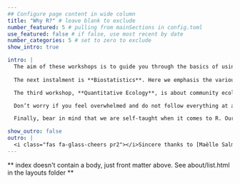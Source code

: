 ```yaml
---
## Configure page content in wide column
title: "Why R?" # leave blank to exclude
number_featured: 5 # pulling from mainSections in config.toml
use_featured: false # if false, use most recent by date
number_categories: 5 # set to zero to exclude
show_intro: true

intro: |
  The aim of these workshops is to guide you through the basics of using R via RStudio for analysis of environmental and biological data. The workshop is laid out so it begins simply and slowly to impart the basics of using R. It then gathers pace, so that by the end we are doing intermediate level analyses. The first course, **Introduction to R**, is ideal for people new to R or who have limited experience. This workshop is not comprehensive, but is necessarily selective. We are not hardcore statisticians, but rather ecologists who have an interest in statistics, and use R frequently. Our emphasis is thus on the steps required to analyse and visualise data in R, rather than focusing on the statistical theory.
  
  The next instalment is **Biostatistics**. Here we emphasis the various classes of data, distributions, hypothesis tests, and some basic inferential statistics. We draw in the learnings of Intro R as we manipulate our data and make various visualisations in support of the hypotheses being tested.

  The third workshop, **Quantitative Ecology**, is about community ecology and not so much about population ecology. Community ecology underpins the vast fields of biodiversity and biogeography, and concerns spatial scales from squares of meters to all of Earth. We can look at historical, contemporary, and future processes that have been implicated in shaping the distribution of life on our planet. Two main groups of multivariate statistics, 'classifications' and 'ordinations', take central position in the modern-day ecologist's toolbox. This final workshop will explore these ideas as we work with biodiversity data across various scales time, space and complexity.

  Don’t worry if you feel overwhelmed and do not follow everything at any time during the three Workshops; that is totally natural with learning a new and powerful program. Remember that you have the notes and material to go through the exercises later at your own pace; we will also be walking the room during sessions and breaks so that we can answer questions one-on-one. We hope that this Workshop gives you the confidence to start incorporating R into your daily workflow, and if you are already a user, we hope that it will expose you to some new ways of doing things.

  Finally, bear in mind that we are self-taught when it comes to R. Our methods will work, but you will learn as you gain more experience with programming that there are many ways to get the right answer or to accomplish the same task.

show_outro: false
outro: |
  <i class="fas fa-glass-cheers pr2"></i>Sincere thanks to [Maëlle Salmon](https://masalmon.eu/) for her help naming this Hugo theme!
---
```


** index doesn't contain a body, just front matter above.
See about/list.html in the layouts folder **
